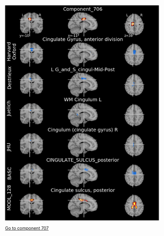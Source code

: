 


![706](preliminary/706.jpg "Component 706")

[Go to component 707](https://parietal-inria.github.io/MODL_atlas/1024/707 "Component 707")